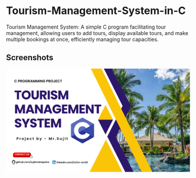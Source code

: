 # Tourism-Management-System-in-C
Tourism Management System: A simple C program facilitating tour management, allowing users to add tours, display available tours, and make multiple bookings at once, efficiently managing tour capacities.

## Screenshots
![output1](https://github.com/sujitmahapatra/Tourism-Management-System-in-C/blob/49dfc5c0ca5aa6c5f6ed1ed1a30993c780896ada/tourism%20management%20project%20poster.png)

